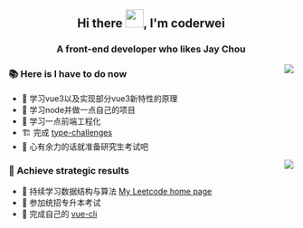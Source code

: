 <h2 align="center">Hi there <img src="https://cdn.jsdelivr.net/gh/dmego/images/img/Hi.gif" height="32" />, I'm coderwei</h2> 
<h3 align="center">A front-end developer who likes Jay Chou</h3>

<img align="right" src="https://github-readme-stats.vercel.app/api?username=coderwei99&count_private=true&show_icons=true&theme=radical"></img>

### :books: Here is I have to do now

* 🧐 学习vue3以及实现部分vue3新特性的原理
* 🌱 学习node并做一点自己的项目
* 🌱 学习一点前端工程化
* 🏗️ 完成 [type-challenges](https://github.com/type-challenges/type-challenges)
* 📝 心有余力的话就准备研究生考试吧


<img align="right" src="https://github-readme-stats.vercel.app/api/top-langs/?username=coderwei99&layout=compact"></img>


### :triangular_flag_on_post: Achieve strategic results

* 🥇 持续学习数据结构与算法 [My Leetcode home page ]([https://github.com/type-challenges/type-challenges](https://leetcode.cn/u/vGjeZy2m3h/))
* 🥈 参加统招专升本考试
* 🥉 完成自己的 [vue-cli](https://github.com/coderwei99/my-cli)

